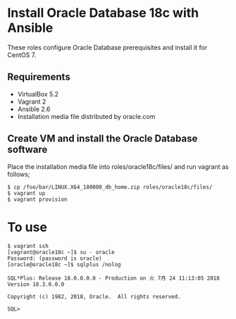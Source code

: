 # Install Oracle Database 18c with Ansible

These roles configure Oracle Database prerequisites and install it for CentOS 7.

## Requirements

- VirtualBox 5.2
- Vagrant 2
- Ansible 2.6
- Installation media file distributed by oracle.com

## Create VM and install the Oracle Database software

Place the installation media file into roles/oracle18c/files/ and run vagrant as follows;

```
$ cp /foo/bar/LINUX.X64_180000_db_home.zip roles/oracle18c/files/
$ vagrant up
$ vagrant provision
```

# To use

```
$ vagrant ssh
[vagrant@oracle18c ~]$ su - oracle
Password: (password is oracle)
[oracle@oracle18c ~]$ sqlplus /nolog

SQL*Plus: Release 18.0.0.0.0 - Production on 火 7月 24 11:13:05 2018
Version 18.3.0.0.0

Copyright (c) 1982, 2018, Oracle.  All rights reserved.

SQL> 
```
